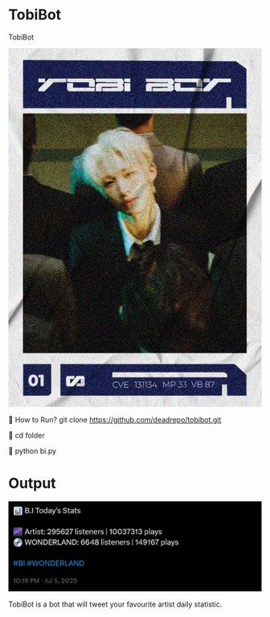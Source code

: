 # TobiBot

TobiBot


![City ASCII](images/bi.png)

🌌 How to Run?
 git clone https://github.com/deadrepo/tobibot.git

🌌 cd folder

🌌 python bi.py

# Output
![City ASCII](images/TOBIBot.png)

TobiBot is a bot that will tweet your favourite artist daily statistic. 
